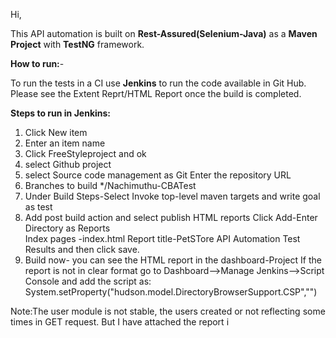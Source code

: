 Hi,

This API automation is built on **Rest-Assured(Selenium-Java)** as a **Maven Project** with **TestNG** framework.

**How to run:**-

To run the tests in a CI use **Jenkins** to run the code available in Git Hub. Please see the Extent Reprt/HTML Report once the build is completed.

**Steps to run in Jenkins:**

1. Click New item
2. Enter an item name
3. Click FreeStyleproject and ok
4. select Github project
5. select Source code management as Git
       Enter the repository URL
7. Branches to build */Nachimuthu-CBATest
8. Under Build Steps-Select Invoke top-level maven targets and write goal as  test
9. Add post build action and select publish HTML reports
       Click Add-Enter Directory as Reports\
       Index pages -index.html
       Report title-PetSTore API Automation Test Results
       and then click save.
10. Build now- you can see the HTML report in the dashboard-Project
If the report is not in clear format go to Dashboard–>Manage Jenkins–>Script Console and add the script as:
System.setProperty("hudson.model.DirectoryBrowserSupport.CSP","")

Note:The user module is not stable, the users created or not reflecting some times in GET request. But I have attached the report i




